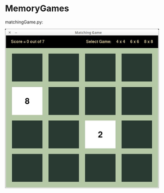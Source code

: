 # MemoryGames

matchingGame.py:

![Matching Game Image](https://github.com/VinnieM-3/MemoryGames/blob/master/matchingGame.jpg)
